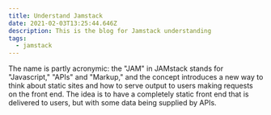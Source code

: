 ```yaml
---
title: Understand Jamstack
date: 2021-02-03T13:25:44.646Z
description: This is the blog for Jamstack understanding
tags:
  - jamstack
---
```

<!--StartFragment-->

The name is partly acronymic: the "JAM" in JAMstack stands for "Javascript," "APIs" and "Markup," and the concept introduces a new way to think about static sites and how to serve output to users making requests on the front end. The idea is to have a completely static front end that is delivered to users, but with some data being supplied by APIs.



<!--EndFragment-->